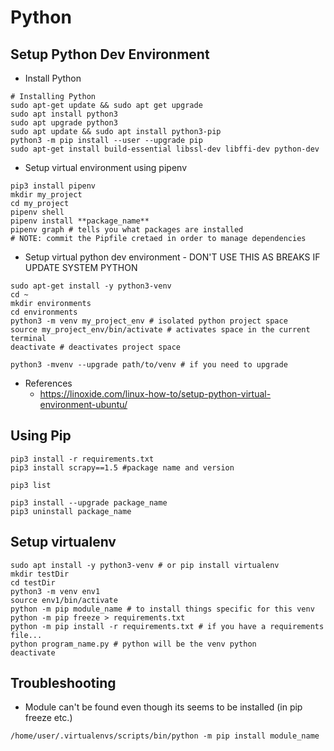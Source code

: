 # Python

## Setup Python Dev Environment
* Install Python
```
# Installing Python
sudo apt-get update && sudo apt get upgrade
sudo apt install python3
sudo apt upgrade python3
sudo apt update && sudo apt install python3-pip
python3 -m pip install --user --upgrade pip
sudo apt-get install build-essential libssl-dev libffi-dev python-dev
```
* Setup virtual environment using pipenv
```
pip3 install pipenv
mkdir my_project
cd my_project
pipenv shell
pipenv install **package_name**
pipenv graph # tells you what packages are installed
# NOTE: commit the Pipfile cretaed in order to manage dependencies
```

* Setup virtual python dev environment - DON'T USE THIS AS BREAKS IF UPDATE SYSTEM PYTHON
```
sudo apt-get install -y python3-venv
cd ~
mkdir environments
cd environments
python3 -m venv my_project_env # isolated python project space
source my_project_env/bin/activate # activates space in the current terminal
deactivate # deactivates project space

python3 -mvenv --upgrade path/to/venv # if you need to upgrade
```
  * References
    * https://linoxide.com/linux-how-to/setup-python-virtual-environment-ubuntu/

## Using Pip
```
pip3 install -r requirements.txt
pip3 install scrapy==1.5 #package name and version

pip3 list

pip3 install --upgrade package_name
pip3 uninstall package_name
```

## Setup virtualenv
```
sudo apt install -y python3-venv # or pip install virtualenv
mkdir testDir
cd testDir
python3 -m venv env1
source env1/bin/activate
python -m pip module_name # to install things specific for this venv
python -m pip freeze > requirements.txt
python -m pip install -r requirements.txt # if you have a requirements file...
python program_name.py # python will be the venv python
deactivate
```

## Troubleshooting
* Module can't be found even though its seems to be installed (in pip freeze etc.)
```
/home/user/.virtualenvs/scripts/bin/python -m pip install module_name
```

